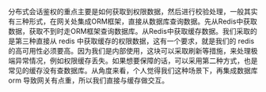 分布式会话鉴权的重点主要是如何获取到权限数据，然后进行校验处理，一般其实有三种形式，在网关处集成ORM框架，直接从数据库查询数据。先从Redis中获取数据，获取不到时走ORM框架查询数据库。从Redis中获取缓存数据。我们采取的是第三种直接从 redis 中获取缓存的权限数据，这有一个要求，就是我们的 redis 的高可用性必须要高。因为我们是内部使用，这块可以采取刷新等措施，来处理极端异常情况，例如权限缓存丢失。如果想要保障的话，可以采用第二种方式，也是常见的缓存没有查数据库。从角度来看，个人觉得我们这种场景下，再集成数据库 orm 导致网关有点重，所以我们直接与缓存做交互。
